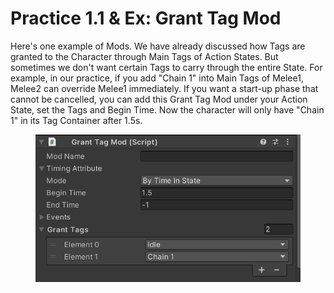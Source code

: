 # Practice 1.1 & Ex: Grant Tag Mod

Here's one example of Mods. We have already discussed how Tags are granted to the Character through Main Tags of Action States. But sometimes we don't want certain Tags to carry through the entire State. For example, in our practice, if you add "Chain 1" into Main Tags of Melee1, Melee2 can override Melee1 immediately. If you want a start-up phase that cannot be cancelled, you can add this Grant Tag Mod under your Action State, set the Tags and Begin Time. Now the character will only have "Chain 1" in its Tag Container after 1.5s.

<figure><img src="../../.gitbook/assets/image (8).png" alt=""><figcaption></figcaption></figure>
